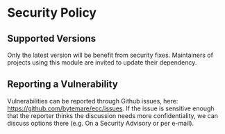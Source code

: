 # Security Policy

## Supported Versions

Only the latest version will be benefit from security fixes. Maintainers of projects using this module are invited to update their dependency.

## Reporting a Vulnerability

Vulnerabilities can be reported through Github issues, here: https://github.com/bytemare/ecc/issues.
If the issue is sensitive enough that the reporter thinks the discussion needs more confidentiality, we can discuss options there (e.g. On a Security Advisory or per e-mail).
